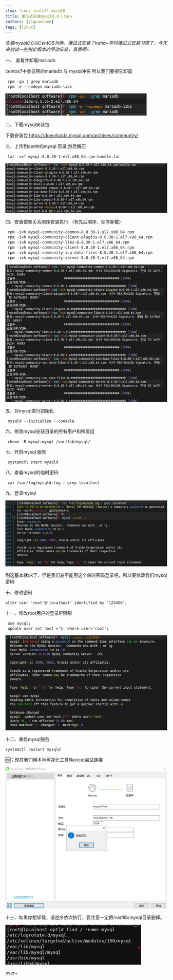 ```yaml
---
slug: linux-install-mysql8
title: 傻瓜式安装mysql8.0-Linux
authors: [jiguanchen]
tags: [linux]
---
```


*安装mysql8.0以CentOS为例，傻瓜式安装？haha~平时傻瓜式安装习惯了，今天来尝试一些指定版本的手动安装，真香啊~*<!--more-->

一、 查看并卸载mariadb

centos7中会自带的mariadb  与 mysql冲突  所以我们要把它卸载

```shell
 rpm -qa | grep mariadb
 rpm -e --nodeps mariadb-libs
```

![image-20221209213550740](img/image-20221209213550740.png)

二、下载mysql安装包

下载安装包 https://downloads.mysql.com/archives/community/

三、上传到opt中的mysql 目录,然后解压

```shell
 tar -xvf mysql-8.0.30-1.el7.x86_64.rpm-bundle.tar
```

![image-20221209213752847](img/image-20221209213752847.png)

四、安装依赖关系顺序安装执行 （有先后顺序、倒序卸载）

```shell
 rpm -ivh mysql-community-common-8.0.30-1.el7.x86_64.rpm
 rpm -ivh mysql-community-client-plugins-8.0.30-1.el7.x86_64.rpm
 rpm -ivh mysql-community-libs-8.0.30-1.el7.x86_64.rpm 
 rpm -ivh mysql-community-client-8.0.30-1.el7.x86_64.rpm
 rpm -ivh mysql-community-icu-data-files-8.0.30-1.el7.x86_64.rpm
 rpm -ivh mysql-community-server-8.0.30-1.el7.x86_64.rpm
```

![image-20221209214139803](img/image-20221209214139803.png)

五、对mysql进行初始化

```shell
 mysqld --initialize --console
```

六、修改mysql安装目录的所有用户和所属组

```shell
 chown -R mysql:mysql /var/lib/mysql/
```

七、开启mysql 服务

```shell
 systemctl start mysqld
```

八、查看mysql的临时密码

```shell
 cat /var/log/mysqld.log | grep localhost
```

九、登录mysql

![image-20221209214718110](img/image-20221209214718110.png)

到这基本就ok了，但是我们总不能用这个临时密码登录吧，所以要修改我们mysql密码

十、修改密码

```mysql
alter user 'root'@'localhost' identified by '123456';
```

十一、修改root用户的登录IP限制

```mysql
 use mysql;
 update user set host ='%' where user='root';
```

![image-20221209215546129](img/image-20221209215546129.png)

十二、重启mysql服务

```mysql
systemctl restart mysqld
```

🆗；现在我们用本地可视化工具Navicat尝试连接

![image-20221209215749697](img/image-20221209215749697.png)

十三、如果你想卸载，请逆序依次执行，要注意一定把/var/lib/mysql目录删掉。

![image-20221209140020730](img/image-20221209140020730.png)

over~

